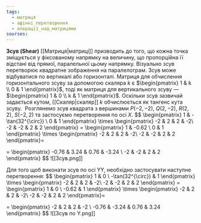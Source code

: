 ```yaml
---
tags:
  - матриця
  - афінні_перетворення
  - операції_над_матрицями
sourses:
---
```


**Зсув (Shear)** [[Матриця|матриці]] призводить до того, що кожна точка зміщується у фіксованому напрямку на величину, що пропорційна її відстані від прямої, паралельної цьому напрямку. Візуально зсув перетворює квадратне зображення на паралелограм. Зсув може відбуватися по вертикалі або горизонталі.
Матриця для обчислення горизонтального зсуву за допомогою скаляра $k$ є $\begin{pmatrix} 1 & k \\ 0 & 1 \end{pmatrix}$, тоді як матриця для вертикального зсуву — $\begin{pmatrix} 1 & 0 \\ k & 1 \end{pmatrix}$.
Оскільки зсув зазвичай задається кутом, [[Скаляр|скаляр]] $k$ обчислюється як тангенс кута зсуву. 
Розглянемо зсув квадрата з вершинами $P(−2,−2)$, $Q(2,−2)$, $R(2,2)$, $S(−2,2)$  та застосуємо перетворення по осі $X$.
$$
\begin{pmatrix} 1 & -\tan(32^{\circ}) \\ 0 & 1 \end{pmatrix} \times \begin{pmatrix} -2 & 2 & 2 & -2\\ -2 & -2 & 2 & 2 \end{pmatrix} = \begin{pmatrix} 1 & -0.62 \\ 0 & 1 \end{pmatrix} \times \begin{pmatrix} -2 & 2 & 2 & -2\\ -2 & -2 & 2 & 2 \end{pmatrix}=

$$
$$
= \begin{pmatrix} -0.76 & 3.24 & 0.76 & -3.24 \\ -2 & -2 & 2 & 2 \end{pmatrix}
$$
![[Зсув.png]]

Для того щоб виконати зсув по осі YY, необхідно застосувати наступне перетворення:
$$
\begin{pmatrix} 1 & 0 \\ -\tan(32^{\circ}) & 1 \end{pmatrix} \times \begin{pmatrix} -2 & 2 & 2 & -2\\ -2 & -2 & 2 & 2 \end{pmatrix} = \begin{pmatrix} 1 & 0 \\ -0.62 & 1 \end{pmatrix} \times \begin{pmatrix} -2 & 2 & 2 & -2\\ -2 & -2 & 2 & 2 \end{pmatrix}=

$$
$$
= \begin{pmatrix} -2 & 2 & 2 & -2 \\ -0.76 & -3.24 & 0.76 & 3.24 \end{pmatrix}
$$
![[Зсув по Y.png]]
